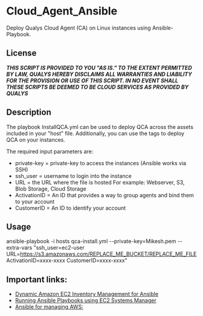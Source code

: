 # Cloud_Agent_Ansible
Deploy Qualys Cloud Agent (CA) on Linux instances using Ansible-Playbook.

## License
_**THIS SCRIPT IS PROVIDED TO YOU "AS IS."  TO THE EXTENT PERMITTED BY LAW, QUALYS HEREBY DISCLAIMS ALL WARRANTIES AND LIABILITY FOR THE PROVISION OR USE OF THIS SCRIPT.  IN NO EVENT SHALL THESE SCRIPTS BE DEEMED TO BE CLOUD SERVICES AS PROVIDED BY QUALYS**_

## Description
The playbook InstallQCA.yml can be used to deploy QCA across the assets included in your "host" file. Additionally, you can use the tags to deploy QCA on your instances.

The required input parameters are:

* private-key = private-key to access the instances (Ansible works via SSH)
* ssh_user = username to login into the instance
* URL = the URL where the file is hosted For example: Webserver, S3, Blob Storage, Cloud Storage
* ActivationID = An ID that provides a way to group agents and bind them to your account 
* CustomerID = An ID to identify your account

## Usage 
ansible-playbook -i hosts qca-install.yml --private-key=Mikesh.pem --extra-vars "ssh_user=ec2-user  URL=https://s3.amazonaws.com/REPLACE_ME_BUCKET/REPLACE_ME_FILE ActivationID=xxxx-xxxx CustomerID=xxxx-xxxx"

## Important links:
* [Dynamic Amazon EC2 Inventory Management for Ansible](https://aws.amazon.com/blogs/apn/getting-started-with-ansible-and-dynamic-amazon-ec2-inventory-management/)
* [Running Ansible Playbooks using EC2 Systems Manager](https://aws.amazon.com/blogs/mt/running-ansible-playbooks-using-ec2-systems-manager-run-command-and-state-manager/)
* [Ansible for managing AWS:](https://docs.ansible.com/ansible/latest/scenario_guides/guide_aws.html)
